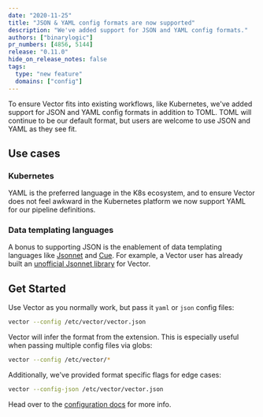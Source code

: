 ```yaml
---
date: "2020-11-25"
title: "JSON & YAML config formats are now supported"
description: "We've added support for JSON and YAML config formats."
authors: ["binarylogic"]
pr_numbers: [4856, 5144]
release: "0.11.0"
hide_on_release_notes: false
tags:
  type: "new feature"
  domains: ["config"]
---
```


To ensure Vector fits into existing workflows, like Kubernetes, we've added
support for JSON and YAML config formats in addition to TOML. TOML will
continue to be our default format, but users are welcome to use JSON and YAML
as they see fit.

## Use cases

### Kubernetes

YAML is the preferred language in the K8s ecosystem, and to ensure Vector
does not feel awkward in the Kubernetes platform we now support YAML for
our pipeline definitions.

### Data templating languages

A bonus to supporting JSON is the enablement of data templating languages like
[Jsonnet][jsonnet] and [Cue][cue]. For example, a Vector user has already
built an [unofficial Jsonnet library][jsonnet_library] for Vector.

## Get Started

Use Vector as you normally work, but pass it `yaml` or `json` config files:

```bash
vector --config /etc/vector/vector.json
```

Vector will infer the format from the extension. This is especially useful
when passing multiple config files via globs:

```bash
vector --config /etc/vector/*
```

Additionally, we've provided format specific flags for edge cases:

```bash
vector --config-json /etc/vector/vector.json
```

Head over to the [configuration docs][config] for more info.

[config]: /docs/reference/configuration
[cue]: https://cuelang.org/
[jsonnet]: https://jsonnet.org/
[jsonnet_library]: https://github.com/xunleii/vector_jsonnet

